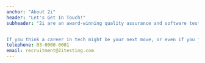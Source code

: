 ```yaml
---
anchor: "About 2i"
header: "Let's Get In Touch!"
subheader: "2i are an award-winning quality assurance and software testing consultancy with offices in Edinburgh, Glasgow and London.


If you think a career in tech might be your next move, or even if you just found this app useful, we would love to hear from you!"
telephone: 03-0000-0001
email: recruitment@2itesting.com
---
```

